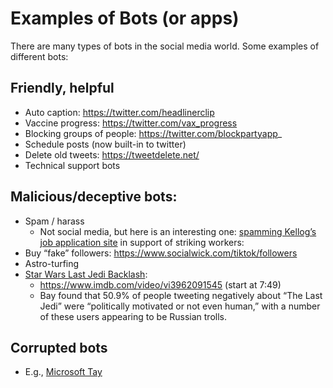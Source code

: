 # Examples of Bots (or apps)
There are many types of bots in the social media world. Some examples of different bots:

## Friendly, helpful
- Auto caption: https://twitter.com/headlinerclip
- Vaccine progress: https://twitter.com/vax_progress
- Blocking groups of people: https://twitter.com/blockpartyapp_
- Schedule posts (now built-in to twitter)
- Delete old tweets: https://tweetdelete.net/
- Technical support bots

## Malicious/deceptive bots:
- Spam / harass
  - Not social media, but here is an interesting one: [spamming Kellog’s job application site](https://www.businessinsider.com/tiktoker-wrote-code-spam-kellogg-strike-busting-job-ad-site-2021-12) in support of striking workers:
- Buy “fake” followers: https://www.socialwick.com/tiktok/followers
- Astro-turfing
- [Star Wars Last Jedi Backlash](https://www.indiewire.com/2018/10/star-wars-last-jedi-backlash-study-russian-trolls-rian-johnson-1202008645/):
  - https://www.imdb.com/video/vi3962091545 (start at 7:49)
  - Bay found that 50.9% of people tweeting negatively about “The Last Jedi” were “politically motivated or not even human,” with a number of these users appearing to be Russian trolls.

## Corrupted bots
- E.g., [Microsoft Tay](https://www.vice.com/en_us/article/mg7g3y/how-to-make-a-not-racist-bot)
